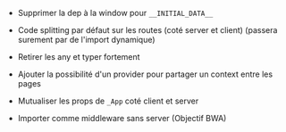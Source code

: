 - Supprimer la dep à la window pour `__INITIAL_DATA__`
- Code splitting par défaut sur les routes (coté server et client)
  (passera surement par de l'import dynamique)
- Retirer les any et typer fortement
- Ajouter la possibilité d'un provider pour partager un context entre les pages
- Mutualiser les props de `_App` coté client et server

- Importer comme middleware sans server (Objectif BWA)

